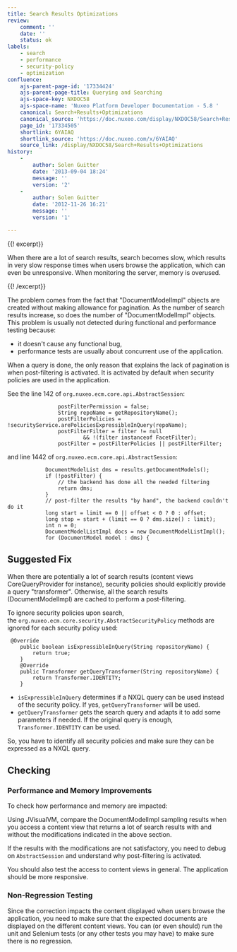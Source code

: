 ```yaml
---
title: Search Results Optimizations
review:
    comment: ''
    date: ''
    status: ok
labels:
    - search
    - performance
    - security-policy
    - optimization
confluence:
    ajs-parent-page-id: '17334424'
    ajs-parent-page-title: Querying and Searching
    ajs-space-key: NXDOC58
    ajs-space-name: 'Nuxeo Platform Developer Documentation - 5.8 '
    canonical: Search+Results+Optimizations
    canonical_source: 'https://doc.nuxeo.com/display/NXDOC58/Search+Results+Optimizations'
    page_id: '17334505'
    shortlink: 6YAIAQ
    shortlink_source: 'https://doc.nuxeo.com/x/6YAIAQ'
    source_link: /display/NXDOC58/Search+Results+Optimizations
history:
    - 
        author: Solen Guitter
        date: '2013-09-04 18:24'
        message: ''
        version: '2'
    - 
        author: Solen Guitter
        date: '2012-11-26 16:21'
        message: ''
        version: '1'

---
```

{{! excerpt}}

When there are a lot of search results, search becomes slow, which results in very slow response times when users browse the application, which can even be unresponsive. When monitoring the server, memory is overused.

{{! /excerpt}}

The problem comes from the fact that "DocumentModelImpl" objects are created without making allowance for pagination. As the number of search results increase, so does the number of "DocumentModelImpl" objects. This problem is usually not detected during functional and performance testing because:

*   it doesn't cause any functional bug,
*   performance tests are usually about concurrent use of the application.

When a query is done, the only reason that explains the lack of pagination is when post-filtering is activated. It is activated by default when security policies are used in the application.

See the line 142 of&nbsp;`org.nuxeo.ecm.core.api.AbstractSession`:

```
                postFilterPermission = false;
                String repoName = getRepositoryName();
                postFilterPolicies = !securityService.arePoliciesExpressibleInQuery(repoName);
                postFilterFilter = filter != null
                        && !(filter instanceof FacetFilter);
                postFilter = postFilterPolicies || postFilterFilter;
```

and line 1442 of&nbsp;`org.nuxeo.ecm.core.api.AbstractSession`:

```
            DocumentModelList dms = results.getDocumentModels();
            if (!postFilter) {
                // the backend has done all the needed filtering
                return dms;
            }
            // post-filter the results "by hand", the backend couldn't do it
            long start = limit == 0 || offset < 0 ? 0 : offset;
            long stop = start + (limit == 0 ? dms.size() : limit);
            int n = 0;
            DocumentModelListImpl docs = new DocumentModelListImpl();
            for (DocumentModel model : dms) {
```

## Suggested Fix

When there are potentially a lot of search results (content views CoreQueryProvider for instance), security policies should explicitly provide a query "transformer". Otherwise, all the search results (DocumentModelImpl) are cached to perform a post-filtering.

To ignore security policies upon search, the&nbsp;`org.nuxeo.ecm.core.security.AbstractSecurityPolicy` methods are ignored for each security policy used:

```
 @Override
    public boolean isExpressibleInQuery(String repositoryName) {
        return true;
    }
    @Override
    public Transformer getQueryTransformer(String repositoryName) {
        return Transformer.IDENTITY;
    }
```

*   `isExpressibleInQuery` determines if a NXQL query can be used instead of the security policy. If yes, `getQueryTransformer` will be used.
*   `getQueryTransformer` gets the search query and adapts it to add some parameters if needed. If the original query is enough, `Transformer.IDENTITY` can be used.

So, you have to identify all security policies and make sure they can be expressed as a NXQL query.

## Checking

### Performance and Memory Improvements

To check how performance and memory are impacted:

Using JVisualVM, compare the DocumentModelImpl sampling results when you access a content view that returns a lot of search results with and without the modifications indicated in the above section.

If the results with the modifications are not satisfactory, you need to debug on&nbsp;`AbstractSession` and understand why post-filtering is activated.

You should also test the access to content views in general. The application should be more responsive.

### Non-Regression Testing

Since the correction impacts the content displayed when users browse the application, you need to make sure that the expected documents are displayed on the different content views. You can (or even should) run the unit and Selenium tests (or any other tests you may have) to make sure there is no regression.
